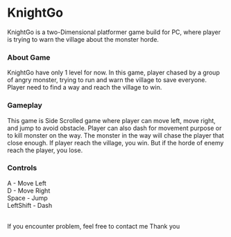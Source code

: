 <h1>KnightGo</h1>

<p>
  KnightGo is a two-Dimensional platformer game build for PC, where player is trying to warn the village about the monster horde. 
</p>
  
<h3>About Game</h3>
KnightGo have only 1 level for now. In this game, player chased by a group of angry monster, trying to run and warn the village to save everyone. 
Player need to find a way and reach the village to win.

<h3>Gameplay</h3>
This game is Side Scrolled game where player can move left, move right, and jump to avoid obstacle. 
Player can also dash for movement purpose or to kill monster on the way. 
The monster in the way will chase the player that close enough. 
If player reach the village, you win. But if the horde of enemy reach the player, you lose. 

<h3>Controls</h3>
A - Move Left<br>
D - Move Right<br>
Space - Jump<br>
LeftShift - Dash<br>

<br>If you encounter problem, feel free to contact me
Thank you
